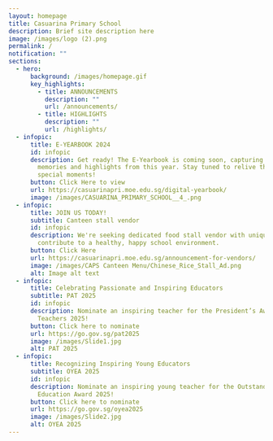 ```yaml
---
layout: homepage
title: Casuarina Primary School
description: Brief site description here
image: /images/logo (2).png
permalink: /
notification: ""
sections:
  - hero:
      background: /images/homepage.gif
      key_highlights:
        - title: ANNOUNCEMENTS
          description: ""
          url: /announcements/
        - title: HIGHLIGHTS
          description: ""
          url: /highlights/
  - infopic:
      title: E-YEARBOOK 2024
      id: infopic
      description: Get ready! The E-Yearbook is coming soon, capturing all the amazing
        memories and highlights from this year. Stay tuned to relive those
        special moments!
      button: Click Here to view
      url: https://casuarinapri.moe.edu.sg/digital-yearbook/
      image: /images/CASUARINA_PRIMARY_SCHOOL__4_.png
  - infopic:
      title: JOIN US TODAY!
      subtitle: Canteen stall vendor
      id: infopic
      description: We're seeking dedicated food stall vendor with unique recipes to
        contribute to a healthy, happy school environment.
      button: Click Here
      url: https://casuarinapri.moe.edu.sg/announcement-for-vendors/
      image: /images/CAPS Canteen Menu/Chinese_Rice_Stall_Ad.png
      alt: Image alt text
  - infopic:
      title: Celebrating Passionate and Inspiring Educators
      subtitle: PAT 2025
      id: infopic
      description: Nominate an inspiring teacher for the President’s Award for
        Teachers 2025!
      button: Click here to nominate
      url: https://go.gov.sg/pat2025
      image: /images/Slide1.jpg
      alt: PAT 2025
  - infopic:
      title: Recognizing Inspiring Young Educators
      subtitle: OYEA 2025
      id: infopic
      description: Nominate an inspiring young teacher for the Outstanding Youth in
        Education Award 2025!
      button: Click here to nominate
      url: https://go.gov.sg/oyea2025
      image: /images/Slide2.jpg
      alt: OYEA 2025
---
```

